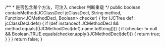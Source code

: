  /**
     * 是否包含某个方法，可注入 checker 判断重载
     */
    public boolean containMethod(JCClassDecl jcClassDecl, String method, Function<JCMethodDecl, Boolean> checker) {
        for (JCTree def : jcClassDecl.defs) {
            if (def instanceof JCMethodDecl && method.equals(((JCMethodDecl)def).name.toString())) {
                if (checker != null && Boolean.TRUE.equals(checker.apply((JCMethodDecl)def))) {
                    return true;
                }
            }
        }
        return false;
    }